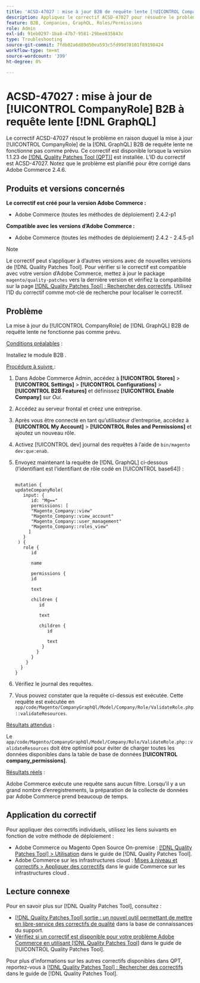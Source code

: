 ```yaml
---
title: 'ACSD-47027 : mise à jour B2B de requête lente [!UICONTROL CompanyRole] [!DNL GraphQL] update)'
description: Appliquez le correctif ACSD-47027 pour résoudre le problème d’Adobe Commerce lié à une mise à jour B2B [!UICONTROL CompanyRole] [!DNL GraphQL] requête lente).
feature: B2B, Companies, GraphQL, Roles/Permissions
role: Admin
exl-id: 91eb0297-1ba8-47b7-9581-29bee835843c
type: Troubleshooting
source-git-commit: 7fdb02a6d89d50ea593c5fd99d78101f89198424
workflow-type: tm+mt
source-wordcount: '399'
ht-degree: 0%

---
```


# ACSD-47027 : mise à jour de [!UICONTROL CompanyRole] B2B à requête lente [!DNL GraphQL]

Le correctif ACSD-47027 résout le problème en raison duquel la mise à jour [!UICONTROL CompanyRole] de la [!DNL GraphQL] B2B de requête lente ne fonctionne pas comme prévu. Ce correctif est disponible lorsque la version 1.1.23 de [[!DNL Quality Patches Tool (QPT)]](https://experienceleague.adobe.com/en/docs/commerce-operations/tools/quality-patches-tool/quality-patches-tool-to-self-serve-quality-patches) est installée. L’ID du correctif est ACSD-47027. Notez que le problème est planifié pour être corrigé dans Adobe Commerce 2.4.6.

## Produits et versions concernés

**Le correctif est créé pour la version Adobe Commerce :**
* Adobe Commerce (toutes les méthodes de déploiement) 2.4.2-p1

**Compatible avec les versions d’Adobe Commerce :**
* Adobe Commerce (toutes les méthodes de déploiement) 2.4.2 - 2.4.5-p1

>[!NOTE]
>
>Le correctif peut s’appliquer à d’autres versions avec de nouvelles versions de [!DNL Quality Patches Tool]. Pour vérifier si le correctif est compatible avec votre version d’Adobe Commerce, mettez à jour le package `magento/quality-patches` vers la dernière version et vérifiez la compatibilité sur la page [[!DNL Quality Patches Tool] : Rechercher des correctifs](https://experienceleague.adobe.com/tools/commerce-quality-patches/index.html). Utilisez l’ID du correctif comme mot-clé de recherche pour localiser le correctif.

## Problème

La mise à jour du [!UICONTROL CompanyRole] de [!DNL GraphQL] B2B de requête lente ne fonctionne pas comme prévu.

<u>Conditions préalables</u> :

Installez le module B2B .

<u>Procédure à suivre </u> :

1. Dans Adobe Commerce Admin, accédez à **[!UICONTROL Stores]** > **[!UICONTROL Settings]** > **[!UICONTROL Configurations]** > **[!UICONTROL B2B Features]** et définissez **[!UICONTROL Enable Company]** sur _Oui_.
1. Accédez au serveur frontal et créez une entreprise.
1. Après vous être connecté en tant qu’utilisateur d’entreprise, accédez à **[!UICONTROL My Account]** > **[!UICONTROL Roles and Permissions]** et ajoutez un nouveau rôle.
1. Activez [!UICONTROL dev] journal des requêtes à l’aide de `bin/magento dev:que:enab`.
1. Envoyez maintenant la requête de [!DNL GraphQL] ci-dessous (l’identifiant est l’identifiant de rôle codé en [!UICONTROL base64]) :

   <pre><code>
   mutation &lbrace;
   updateCompanyRole(
      input: &lbrace;
         id: "Mg=="
         permissions: &lbrack;
         "Magento_Company::view"
         "Magento_Company::view_account"
         "Magento_Company::user_management"
         "Magento_Company::roles_view"
        &rbrack;
      &rbrace;
    ) &lbrace;
      role &lbrace;
         id

         name

         permissions &lbrace;
         id

         text

         children &lbrace;
            id

            text

            children &lbrace;
               id

               text
             &rbrace;
           &rbrace;
         &rbrace;
       &rbrace;
     &rbrace;
   &rbrace;
   </code></pre>

1. Vérifiez le journal des requêtes.
1. Vous pouvez constater que la requête ci-dessus est exécutée. Cette requête est exécutée en `app/code/Magento/CompanyGraphQl/Model/Company/Role/ValidateRole.php::validateResources`.

<u>Résultats attendus</u> :

Le `app/code/Magento/CompanyGraphQl/Model/Company/Role/ValidateRole.php::validateResources` doit être optimisé pour éviter de charger toutes les données disponibles dans la table de base de données **[!UICONTROL company_permissions]**.

<u>Résultats réels</u> :

Adobe Commerce exécute une requête sans aucun filtre. Lorsqu’il y a un grand nombre d’enregistrements, la préparation de la collecte de données par Adobe Commerce prend beaucoup de temps.

## Application du correctif

Pour appliquer des correctifs individuels, utilisez les liens suivants en fonction de votre méthode de déploiement :

* Adobe Commerce ou Magento Open Source On-premise : [[!DNL Quality Patches Tool] > Utilisation](/help/tools/quality-patches-tool/usage.md) dans le guide de [!DNL Quality Patches Tool].
* Adobe Commerce sur les infrastructures cloud : [Mises à niveau et correctifs > Appliquer des correctifs](https://experienceleague.adobe.com/docs/commerce-cloud-service/user-guide/develop/upgrade/apply-patches.html) dans le guide Commerce sur les infrastructures cloud . 

## Lecture connexe

Pour en savoir plus sur [!DNL Quality Patches Tool], consultez :

* [[!DNL Quality Patches Tool] sortie : un nouvel outil permettant de mettre en libre-service des correctifs de qualité](https://experienceleague.adobe.com/en/docs/commerce-operations/tools/quality-patches-tool/quality-patches-tool-to-self-serve-quality-patches) dans la base de connaissances du support.
* [Vérifiez si un correctif est disponible pour votre problème Adobe Commerce en utilisant [!DNL Quality Patches Tool]](/help/tools/quality-patches-tool/patches-available-in-qpt/check-patch-for-magento-issue-with-magento-quality-patches.md) dans le guide de [!UICONTROL Quality Patches Tool].


Pour plus d’informations sur les autres correctifs disponibles dans QPT, reportez-vous à [[!DNL Quality Patches Tool] : Rechercher des correctifs](https://experienceleague.adobe.com/tools/commerce-quality-patches/index.html) dans le guide de [!DNL Quality Patches Tool].
